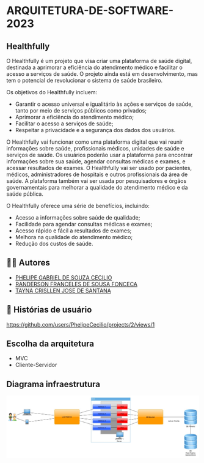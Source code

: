 # ARQUITETURA-DE-SOFTWARE-2023
## Healthfully

O Healthfully é um projeto que visa criar uma plataforma de saúde digital, destinada a aprimorar a eficiência do atendimento médico e facilitar o acesso a serviços de saúde. O projeto ainda está em desenvolvimento, mas tem o potencial de revolucionar o sistema de saúde brasileiro.

Os objetivos do Healthfully incluem:

* Garantir o acesso universal e igualitário às ações e serviços de saúde, tanto por meio de serviços públicos como privados;
* Aprimorar a eficiência do atendimento médico;
* Facilitar o acesso a serviços de saúde;
* Respeitar a privacidade e a segurança dos dados dos usuários.


O Healthfully vai funcionar como uma plataforma digital que vai reunir informações sobre saúde, profissionais médicos, unidades de saúde e serviços de saúde. Os usuários poderão usar a plataforma para encontrar informações sobre sua saúde, agendar consultas médicas e exames, e acessar resultados de exames.
O Healthfully vai ser usado por pacientes, médicos, administradores de hospitais e outros profissionais da área de saúde. A plataforma também vai ser usada por pesquisadores e órgãos governamentais para melhorar a qualidade do atendimento médico e da saúde pública.

O Healthfully oferece uma série de benefícios, incluindo:

* Acesso a informações sobre saúde de qualidade;
* Facilidade para agendar consultas médicas e exames;
* Acesso rápido e fácil a resultados de exames;
* Melhora na qualidade do atendimento médico;
* Redução dos custos de saúde.

## 👨‍💻 Autores

* [PHELIPE GABRIEL DE SOUZA CECILIO](https://github.com/PhelipeCecilio)
* [RANDERSON FRANCELES DE SOUSA FONCECA](https://github.com/RandersonF)
* [TAYNA CRISLLEN JOSE DE SANTANA](https://github.com/taynasantana)
  
## 📗 Histórias de usuário

https://github.com/users/PhelipeCecilio/projects/2/views/1

## Escolha da arquitetura
* MVC
* Cliente-Servidor

## Diagrama infraestrutura

![Diagrama de infra](Diagramas/Diagrama_de_infra.jpg)